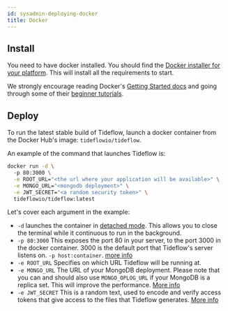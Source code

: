 ```yaml
---
id: sysadmin-deploying-docker
title: Docker
---
```


## Install

You need to have docker installed. You should find the [Docker installer for your platform](https://www.docker.com/products/overview). This will install all the requirements to start.

We strongly encourage reading Docker's [Getting Started docs](https://docs.docker.com/) and going through some of their [beginner tutorials](https://docs.docker.com/learn/).

## Deploy

To run the latest stable build of Tideflow, launch a docker container from the
Docker Hub's image: `tideflowio/tideflow`.

An example of the command that launches Tideflow is:

```bash
docker run -d \ 
  -p 80:3000 \
  -e ROOT_URL="<the url where your application will be available>" \
  -e MONGO_URL="<mongodb deployment>" \
  -e JWT_SECRET="<a random security token>" \
  tideflowio/tideflow:latest
```

Let's cover each argument in the example:

- `-d` launches the container in [detached mode](https://docs.docker.com/engine/reference/run/#detached-vs-foreground). This allows you to close the terminal while it
continuous to run in the background.
- `-p 80:3000` This exposes the port 80 in your server, to the port 3000 in the
docker container. 3000 is the default port that Tideflow's server listens on. `-p host:container`.
[more info](https://docs.docker.com/engine/reference/run/#expose-incoming-ports)
- `-e ROOT_URL` Specifies on which URL Tideflow will be running at.
- `-e MONGO_URL` The URL of your MongoDB deployment. Please note that you can
and should also use `MONGO_OPLOG_URL` if your MongoDB is a replica set. This
will improve the performance. [More info](https://themeteorchef.com/snippets/setting-up-mongodb-oplog-tailing/)
- `-e JWT_SECRET` This is a random text, used to encode and verify access tokens
that give access to the files that Tideflow generates. [More info](/docs/services-agent#working-with-files)
